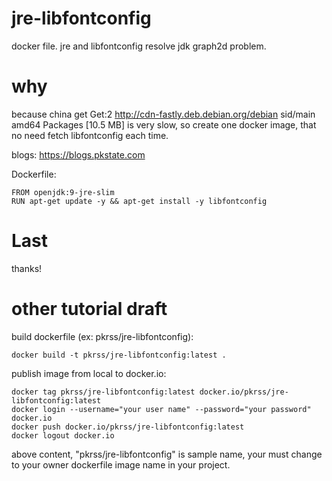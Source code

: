 # jre-libfontconfig
docker file. jre and libfontconfig resolve jdk graph2d problem.

# why

because china get Get:2 http://cdn-fastly.deb.debian.org/debian sid/main amd64 Packages [10.5 MB]
is very slow, so create one docker image, that no need fetch libfontconfig each time.

blogs: https://blogs.pkstate.com

Dockerfile:
```
FROM openjdk:9-jre-slim
RUN apt-get update -y && apt-get install -y libfontconfig
```

# Last

thanks!

# other tutorial draft

build dockerfile (ex: pkrss/jre-libfontconfig):
```
docker build -t pkrss/jre-libfontconfig:latest .
```

publish image from local to docker.io:
```
docker tag pkrss/jre-libfontconfig:latest docker.io/pkrss/jre-libfontconfig:latest
docker login --username="your user name" --password="your password" docker.io
docker push docker.io/pkrss/jre-libfontconfig:latest
docker logout docker.io
```

above content, "pkrss/jre-libfontconfig" is sample name, your must change to your owner dockerfile image name in your project.